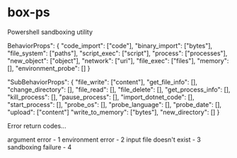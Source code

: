 # box-ps
Powershell sandboxing utility

BehaviorProps": {
    "code_import": ["code"],
    "binary_import": ["bytes"],
    "file_system": ["paths"],
    "script_exec": ["script"],
    "process": ["processes"],
    "new_object": ["object"],
    "network": ["uri"],
    "file_exec": ["files"],
    "memory": [],
    "environment_probe": []
}

"SubBehaviorProps": {
    "file_write": ["content"],
    "get_file_info": [],
    "change_directory": [],
    "file_read": [],
    "file_delete": [],
    "get_process_info": [],
    "kill_process": [],
    "pause_process": [],
    "import_dotnet_code": [],
    "start_process": [],
    "probe_os": [],
    "probe_language": [],
    "probe_date": [],
    "upload": ["content"]
    "write_to_memory": ["bytes"],
    "new_directory": []
}

Error return codes...

argument error - 1
environment error - 2
input file doesn't exist - 3
sandboxing failure - 4
